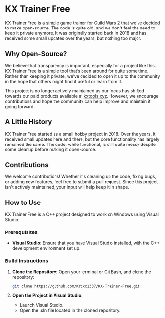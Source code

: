 # KX Trainer Free

KX Trainer Free is a simple game trainer for Guild Wars 2 that we've decided to make open-source. The code is quite old, and we don't feel the need to keep it private anymore. It was originally started back in 2018 and has received some small updates over the years, but nothing too major.

## Why Open-Source?

We believe that transparency is important, especially for a project like this. KX Trainer Free is a simple tool that’s been around for quite some time. Rather than keeping it private, we’ve decided to open it up to the community in the hope that others might find it useful or learn from it.

This project is no longer actively maintained as our focus has shifted towards our paid products available at [kxtools.xyz](https://kxtools.xyz). However, we encourage contributions and hope the community can help improve and maintain it going forward.

## A Little History

KX Trainer Free started as a small hobby project in 2018. Over the years, it received small updates here and there, but the core functionality has largely remained the same. The code, while functional, is still quite messy despite some cleanup before making it open-source.

## Contributions

We welcome contributions! Whether it's cleaning up the code, fixing bugs, or adding new features, feel free to submit a pull request. Since this project isn't actively maintained, your input will help keep it in shape.

## How to Use

KX Trainer Free is a C++ project designed to work on Windows using Visual Studio.

### Prerequisites
- **Visual Studio**: Ensure that you have Visual Studio installed, with the C++ development environment set up.

### Build Instructions

1. **Clone the Repository**:
   Open your terminal or Git Bash, and clone the repository:
   ```bash
   git clone https://github.com/Krixx1337/KX-Trainer-Free.git
   ```

2. **Open the Project in Visual Studio**:
   - Launch Visual Studio.
   - Open the .sln file located in the cloned repository.
